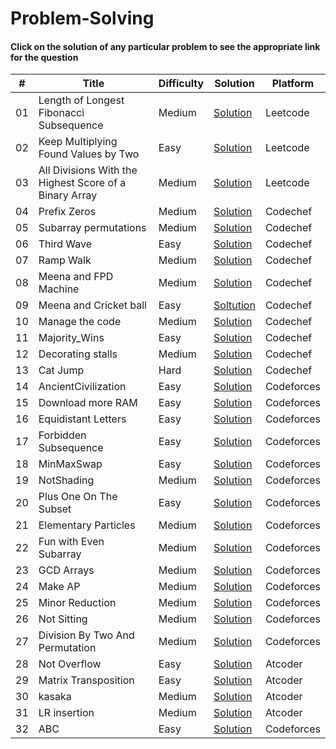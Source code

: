 # Problem-Solving
#### Click on the solution of any particular problem to see the appropriate link for the question

\# | Title | Difficulty | Solution | Platform
---|---|---|---|---
01 | Length of Longest Fibonacci Subsequence | Medium | [Solution](https://github.com/M0u1ea5/Problem-Solving/blob/main/Leetcode/LengthOfLongestFibonacciSubsequence.py)|Leetcode
02 | Keep Multiplying Found Values by Two | Easy | [Solution](https://github.com/M0u1ea5/Problem-Solving/blob/main/Leetcode/Keep%20Multiplying%20Found%20Values%20by%20Two.py)|Leetcode
03 | All Divisions With the Highest Score of a Binary Array | Medium |[Solution](https://github.com/M0u1ea5/Problem-Solving/blob/main/Leetcode/All%20Divisions%20With%20the%20Highest%20Score%20of%20a%20Binary%20Array.py)|Leetcode
04 | Prefix Zeros | Medium | [Solution](https://github.com/M0u1ea5/Problem-Solving/blob/main/CodeChef/LunchTime/Prefix%20Zeros.py)|Codechef
05 | Subarray permutations | Medium | [Solution](https://github.com/M0u1ea5/Problem-Solving/blob/main/CodeChef/LunchTime/Subarray%20permutations.py)|Codechef
06 | Third Wave | Easy | [Solution](https://github.com/M0u1ea5/Problem-Solving/blob/main/CodeChef/Others/Third%20Wave.py) | Codechef
07 | Ramp Walk | Medium | [Solution](https://github.com/M0u1ea5/Problem-Solving/blob/main/CodeChef/Others/Ramp%20Walk.py) | Codechef
08 | Meena and FPD Machine | Medium | [Solution](https://github.com/M0u1ea5/Problem-Solving/blob/main/CodeChef/Others/Meena%20and%20FPD%20Machine.py)| Codechef
09 | Meena and Cricket ball | Easy | [Soltution](https://github.com/M0u1ea5/Problem-Solving/blob/main/CodeChef/Others/Meena%20and%20Cricket%20ball.py)|Codechef
10 | Manage the code | Medium | [Solution](https://github.com/M0u1ea5/Problem-Solving/blob/main/CodeChef/Others/Manage%20the%20code.py)|Codechef
11 | Majority_Wins | Easy | [Solution](https://github.com/M0u1ea5/Problem-Solving/blob/main/CodeChef/Others/Majority_Wins.py)|Codechef
12 | Decorating stalls | Medium | [Solution](https://github.com/M0u1ea5/Problem-Solving/blob/main/CodeChef/Others/Decorating%20stalls.py)|Codechef
13 | Cat Jump | Hard | [Solution](https://github.com/M0u1ea5/Problem-Solving/blob/main/CodeChef/Others/Cat%20jump.py)|Codechef
14 | AncientCivilization | Easy | [Solution](https://github.com/M0u1ea5/Problem-Solving/blob/main/Codeforces/A/AncientCivilization.py) | Codeforces
15 | Download more RAM | Easy | [Solution](https://github.com/M0u1ea5/Problem-Solving/blob/main/Codeforces/A/DownloadMoreRAM.py)|Codeforces
16 | Equidistant Letters | Easy |[Solution](https://github.com/M0u1ea5/Problem-Solving/blob/main/Codeforces/A/EquidistantLetters.py)|Codeforces
17 | Forbidden Subsequence | Easy | [Solution](https://github.com/M0u1ea5/Problem-Solving/blob/main/Codeforces/A/Forbidden%20Subsequence.py)|Codeforces
18 | MinMaxSwap | Easy | [Solution](https://github.com/M0u1ea5/Problem-Solving/blob/main/Codeforces/A/MinMaxSwap.py)|Codeforces
19 | NotShading | Medium | [Solution](https://github.com/M0u1ea5/Problem-Solving/blob/main/Codeforces/A/NotShading.py)|Codeforces
20 | Plus One On The Subset | Easy | [Solution](https://github.com/M0u1ea5/Problem-Solving/blob/main/Codeforces/A/PlusOneOnTheSubset.py)|Codeforces
21 | Elementary Particles | Medium | [Solution](https://github.com/M0u1ea5/Problem-Solving/blob/main/Codeforces/B/ElementaryParticles.py)|Codeforces
22 | Fun with Even Subarray | Medium |[Solution](https://github.com/M0u1ea5/Problem-Solving/blob/main/Codeforces/B/FunwithEvenSubarrays.py)|Codeforces
23 | GCD Arrays | Medium | [Solution](https://github.com/M0u1ea5/Problem-Solving/blob/main/Codeforces/B/GCDArrays.py)|Codeforces
24 | Make AP | Medium | [Solution](https://github.com/M0u1ea5/Problem-Solving/blob/main/Codeforces/B/MakeAP.py)|Codeforces
25 | Minor Reduction | Medium | [Solution](https://github.com/M0u1ea5/Problem-Solving/blob/main/Codeforces/B/MinorReduction.py)|Codeforces
26 | Not Sitting | Medium | [Solution](https://github.com/M0u1ea5/Problem-Solving/blob/main/Codeforces/B/NotSitting.py)|Codeforces
27 | Division By Two And Permutation | Medium | [Solution](https://github.com/M0u1ea5/Problem-Solving/blob/main/Codeforces/C/DivisionByTwoAndPermutation.py)|Codeforces
28 | Not Overflow | Easy | [Solution](https://github.com/M0u1ea5/Problem-Solving/blob/main/Atcoder/Not%20Overflow.py)|Atcoder
29 | Matrix Transposition | Easy | [Solution](https://github.com/M0u1ea5/Problem-Solving/blob/main/Atcoder/Matrix%20Transposition.py)|Atcoder
30 | kasaka | Medium | [Solution](https://github.com/M0u1ea5/Problem-Solving/blob/main/Atcoder/kasaka.py)|Atcoder
31 | LR insertion | Medium | [Solution](https://github.com/M0u1ea5/Problem-Solving/blob/main/Atcoder/LR%20insertion.py)|Atcoder
32 | ABC | Easy | [Solution](https://github.com/M0u1ea5/Problem-Solving/tree/main/Codeforces/A)|Codeforces


